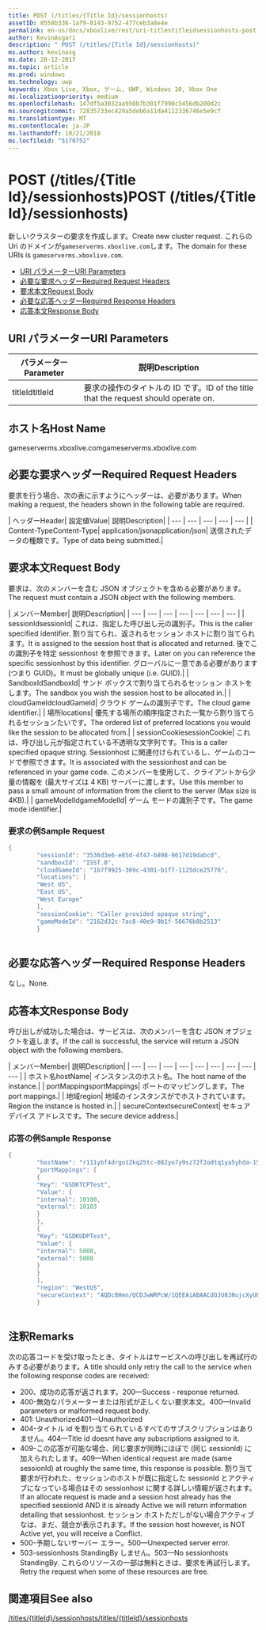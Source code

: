 ```yaml
---
title: POST (/titles/{Title Id}/sessionhosts)
assetID: 8558b336-1af9-8143-9752-477ceb3a8e4e
permalink: en-us/docs/xboxlive/rest/uri-titlestitleidsessionhosts-post.html
author: KevinAsgari
description: " POST (/titles/{Title Id}/sessionhosts)"
ms.author: kevinasg
ms.date: 20-12-2017
ms.topic: article
ms.prod: windows
ms.technology: uwp
keywords: Xbox Live, Xbox, ゲーム, UWP, Windows 10, Xbox One
ms.localizationpriority: medium
ms.openlocfilehash: 147df5a3032aa950b7b301f7990c5456db200d2c
ms.sourcegitcommit: 72835733ec429a5deb6a11da4112336746e5e9cf
ms.translationtype: MT
ms.contentlocale: ja-JP
ms.lasthandoff: 10/21/2018
ms.locfileid: "5170752"
---
```

# <a name="post-titlestitle-idsessionhosts"></a><span data-ttu-id="30b65-104">POST (/titles/{Title Id}/sessionhosts)</span><span class="sxs-lookup"><span data-stu-id="30b65-104">POST (/titles/{Title Id}/sessionhosts)</span></span>
<span data-ttu-id="30b65-105">新しいクラスターの要求を作成します。</span><span class="sxs-lookup"><span data-stu-id="30b65-105">Create new cluster request.</span></span> <span data-ttu-id="30b65-106">これらの Uri のドメインが`gameserverms.xboxlive.com`します。</span><span class="sxs-lookup"><span data-stu-id="30b65-106">The domain for these URIs is `gameserverms.xboxlive.com`.</span></span>
 
  * [<span data-ttu-id="30b65-107">URI パラメーター</span><span class="sxs-lookup"><span data-stu-id="30b65-107">URI Parameters</span></span>](#ID4EX)
  * [<span data-ttu-id="30b65-108">必要な要求ヘッダー</span><span class="sxs-lookup"><span data-stu-id="30b65-108">Required Request Headers</span></span>](#ID4EGB)
  * [<span data-ttu-id="30b65-109">要求本文</span><span class="sxs-lookup"><span data-stu-id="30b65-109">Request Body</span></span>](#ID4E5B)
  * [<span data-ttu-id="30b65-110">必要な応答ヘッダー</span><span class="sxs-lookup"><span data-stu-id="30b65-110">Required Response Headers</span></span>](#ID4ELD)
  * [<span data-ttu-id="30b65-111">応答本文</span><span class="sxs-lookup"><span data-stu-id="30b65-111">Response Body</span></span>](#ID4ESD)
 
<a id="ID4EX"></a>

 
## <a name="uri-parameters"></a><span data-ttu-id="30b65-112">URI パラメーター</span><span class="sxs-lookup"><span data-stu-id="30b65-112">URI Parameters</span></span>
 
| <span data-ttu-id="30b65-113">パラメーター</span><span class="sxs-lookup"><span data-stu-id="30b65-113">Parameter</span></span>| <span data-ttu-id="30b65-114">説明</span><span class="sxs-lookup"><span data-stu-id="30b65-114">Description</span></span>| 
| --- | --- | 
| <span data-ttu-id="30b65-115">titleId</span><span class="sxs-lookup"><span data-stu-id="30b65-115">titleId</span></span>| <span data-ttu-id="30b65-116">要求の操作のタイトルの ID です。</span><span class="sxs-lookup"><span data-stu-id="30b65-116">ID of the title that the request should operate on.</span></span>| 
  
<a id="ID5EG"></a>

 
## <a name="host-name"></a><span data-ttu-id="30b65-117">ホスト名</span><span class="sxs-lookup"><span data-stu-id="30b65-117">Host Name</span></span>

<span data-ttu-id="30b65-118">gameserverms.xboxlive.com</span><span class="sxs-lookup"><span data-stu-id="30b65-118">gameserverms.xboxlive.com</span></span>
 
<a id="ID4EGB"></a>

 
## <a name="required-request-headers"></a><span data-ttu-id="30b65-119">必要な要求ヘッダー</span><span class="sxs-lookup"><span data-stu-id="30b65-119">Required Request Headers</span></span>
 
<span data-ttu-id="30b65-120">要求を行う場合、次の表に示すようにヘッダーは、必要があります。</span><span class="sxs-lookup"><span data-stu-id="30b65-120">When making a request, the headers shown in the following table are required.</span></span>
 
| <span data-ttu-id="30b65-121">ヘッダー</span><span class="sxs-lookup"><span data-stu-id="30b65-121">Header</span></span>| <span data-ttu-id="30b65-122">設定値</span><span class="sxs-lookup"><span data-stu-id="30b65-122">Value</span></span>| <span data-ttu-id="30b65-123">説明</span><span class="sxs-lookup"><span data-stu-id="30b65-123">Description</span></span>| 
| --- | --- | --- | --- | --- | 
| <span data-ttu-id="30b65-124">Content-Type</span><span class="sxs-lookup"><span data-stu-id="30b65-124">Content-Type</span></span>| <span data-ttu-id="30b65-125">application/json</span><span class="sxs-lookup"><span data-stu-id="30b65-125">application/json</span></span>| <span data-ttu-id="30b65-126">送信されたデータの種類です。</span><span class="sxs-lookup"><span data-stu-id="30b65-126">Type of data being submitted.</span></span>| 
  
<a id="ID4E5B"></a>

 
## <a name="request-body"></a><span data-ttu-id="30b65-127">要求本文</span><span class="sxs-lookup"><span data-stu-id="30b65-127">Request Body</span></span>
 
<span data-ttu-id="30b65-128">要求は、次のメンバーを含む JSON オブジェクトを含める必要があります。</span><span class="sxs-lookup"><span data-stu-id="30b65-128">The request must contain a JSON object with the following members.</span></span>
 
| <span data-ttu-id="30b65-129">メンバー</span><span class="sxs-lookup"><span data-stu-id="30b65-129">Member</span></span>| <span data-ttu-id="30b65-130">説明</span><span class="sxs-lookup"><span data-stu-id="30b65-130">Description</span></span>| 
| --- | --- | --- | --- | --- | --- | --- | 
| <span data-ttu-id="30b65-131">sessionId</span><span class="sxs-lookup"><span data-stu-id="30b65-131">sessionId</span></span>| <span data-ttu-id="30b65-132">これは、指定した呼び出し元の識別子。</span><span class="sxs-lookup"><span data-stu-id="30b65-132">This is the caller specified identifier.</span></span> <span data-ttu-id="30b65-133">割り当てられ、返されるセッション ホストに割り当てられます。</span><span class="sxs-lookup"><span data-stu-id="30b65-133">It is assigned to the session host that is allocated and returned.</span></span> <span data-ttu-id="30b65-134">後でこの識別子を特定 sessionhost を参照できます。</span><span class="sxs-lookup"><span data-stu-id="30b65-134">Later on you can reference the specific sessionhost by this identifier.</span></span> <span data-ttu-id="30b65-135">グローバルに一意である必要があります (つまり GUID)。</span><span class="sxs-lookup"><span data-stu-id="30b65-135">It must be globally unique (i.e. GUID).</span></span>| 
| <span data-ttu-id="30b65-136">SandboxId</span><span class="sxs-lookup"><span data-stu-id="30b65-136">SandboxId</span></span>| <span data-ttu-id="30b65-137">サンド ボックスで割り当てられるセッション ホストをします。</span><span class="sxs-lookup"><span data-stu-id="30b65-137">The sandbox you wish the session host to be allocated in.</span></span>| 
| <span data-ttu-id="30b65-138">cloudGameId</span><span class="sxs-lookup"><span data-stu-id="30b65-138">cloudGameId</span></span>| <span data-ttu-id="30b65-139">クラウド ゲームの識別子です。</span><span class="sxs-lookup"><span data-stu-id="30b65-139">The cloud game identifier.</span></span>| 
| <span data-ttu-id="30b65-140">場所</span><span class="sxs-lookup"><span data-stu-id="30b65-140">locations</span></span>| <span data-ttu-id="30b65-141">優先する場所の順序指定された一覧から割り当てられるセッションたいです。</span><span class="sxs-lookup"><span data-stu-id="30b65-141">The ordered list of preferred locations you would like the session to be allocated from.</span></span>| 
| <span data-ttu-id="30b65-142">sessionCookie</span><span class="sxs-lookup"><span data-stu-id="30b65-142">sessionCookie</span></span>| <span data-ttu-id="30b65-143">これは、呼び出し元が指定されている不透明な文字列です。</span><span class="sxs-lookup"><span data-stu-id="30b65-143">This is a caller specified opaque string.</span></span> <span data-ttu-id="30b65-144">Sessionhost に関連付けられているし、ゲームのコードで参照できます。</span><span class="sxs-lookup"><span data-stu-id="30b65-144">It is associated with the sessionhost and can be referenced in your game code.</span></span> <span data-ttu-id="30b65-145">このメンバーを使用して、クライアントから少量の情報を (最大サイズは 4 KB) サーバーに渡します。</span><span class="sxs-lookup"><span data-stu-id="30b65-145">Use this member to pass a small amount of information from the client to the server (Max size is 4KB).</span></span>| 
| <span data-ttu-id="30b65-146">gameModelId</span><span class="sxs-lookup"><span data-stu-id="30b65-146">gameModelId</span></span>| <span data-ttu-id="30b65-147">ゲーム モードの識別子です。</span><span class="sxs-lookup"><span data-stu-id="30b65-147">The game mode identifier.</span></span>| 
 
<a id="ID4EDD"></a>

 
### <a name="sample-request"></a><span data-ttu-id="30b65-148">要求の例</span><span class="sxs-lookup"><span data-stu-id="30b65-148">Sample Request</span></span>
 

```cpp
{
        "sessionId": "3536d3e6-e85d-4f47-b898-9617d19dabcd",
        "sandboxId": "ISST.0",
        "cloudGameId": "1b7f9925-369c-4301-b1f7-1125dce25776",
        "locations": [
        "West US",
        "East US",
        "West Europe"
        ],
        "sessionCookie": "Caller provided opaque string",
        "gameModeId": "2162d32c-7ac8-40e9-9b1f-56676b8b2513"
        }
      
```

   
<a id="ID4ELD"></a>

 
## <a name="required-response-headers"></a><span data-ttu-id="30b65-149">必要な応答ヘッダー</span><span class="sxs-lookup"><span data-stu-id="30b65-149">Required Response Headers</span></span>
 
<span data-ttu-id="30b65-150">なし。</span><span class="sxs-lookup"><span data-stu-id="30b65-150">None.</span></span>
  
<a id="ID4ESD"></a>

 
## <a name="response-body"></a><span data-ttu-id="30b65-151">応答本文</span><span class="sxs-lookup"><span data-stu-id="30b65-151">Response Body</span></span>
 
<span data-ttu-id="30b65-152">呼び出しが成功した場合は、サービスは、次のメンバーを含む JSON オブジェクトを返します。</span><span class="sxs-lookup"><span data-stu-id="30b65-152">If the call is successful, the service will return a JSON object with the following members.</span></span>
 
| <span data-ttu-id="30b65-153">メンバー</span><span class="sxs-lookup"><span data-stu-id="30b65-153">Member</span></span>| <span data-ttu-id="30b65-154">説明</span><span class="sxs-lookup"><span data-stu-id="30b65-154">Description</span></span>| 
| --- | --- | --- | --- | --- | --- | --- | --- | --- | 
| <span data-ttu-id="30b65-155">ホスト名</span><span class="sxs-lookup"><span data-stu-id="30b65-155">hostName</span></span>| <span data-ttu-id="30b65-156">インスタンスのホスト名。</span><span class="sxs-lookup"><span data-stu-id="30b65-156">The host name of the instance.</span></span>| 
| <span data-ttu-id="30b65-157">portMappings</span><span class="sxs-lookup"><span data-stu-id="30b65-157">portMappings</span></span>| <span data-ttu-id="30b65-158">ポートのマッピングします。</span><span class="sxs-lookup"><span data-stu-id="30b65-158">The port mappings.</span></span>| 
| <span data-ttu-id="30b65-159">地域</span><span class="sxs-lookup"><span data-stu-id="30b65-159">region</span></span>| <span data-ttu-id="30b65-160">地域のインスタンスがでホストされています。</span><span class="sxs-lookup"><span data-stu-id="30b65-160">Region the instance is hosted in.</span></span>| 
| <span data-ttu-id="30b65-161">secureContext</span><span class="sxs-lookup"><span data-stu-id="30b65-161">secureContext</span></span>| <span data-ttu-id="30b65-162">セキュア デバイス アドレスです。</span><span class="sxs-lookup"><span data-stu-id="30b65-162">The secure device address.</span></span>| 
 
<a id="ID4ESE"></a>

 
### <a name="sample-response"></a><span data-ttu-id="30b65-163">応答の例</span><span class="sxs-lookup"><span data-stu-id="30b65-163">Sample Response</span></span>
 

```cpp
{
        "hostName": "r111ybf4drgo12kq25tc-082yo7y9sz72f2odtq1ya5yhda-155169995-ncus.cloudapp.net",
        "portMappings": [
        {
        "Key": "GSDKTCPTest",
        "Value": {
        "internal": 10100,
        "external": 10103
        }
        },
        {
        "Key": "GSDKUDPTest",
        "Value": {
        "internal": 5000,
        "external": 5000
        }
        }
        ],
        "region": "WestUS",
        "secureContext": "AQDc8Hen/QCDJwWRPcW/1QEEAiABAACdOJU8JNujcXyUPwUBCnue+g=="
        }
      
```

   
<a id="remarks"></a>

 
## <a name="remarks"></a><span data-ttu-id="30b65-164">注釈</span><span class="sxs-lookup"><span data-stu-id="30b65-164">Remarks</span></span>
 
<span data-ttu-id="30b65-165">次の応答コードを受け取ったとき、タイトルはサービスへの呼び出しを再試行のみする必要があります。</span><span class="sxs-lookup"><span data-stu-id="30b65-165">A title should only retry the call to the service when the following response codes are received:</span></span>
 
   * <span data-ttu-id="30b65-166">200、成功の応答が返されます。</span><span class="sxs-lookup"><span data-stu-id="30b65-166">200—Success - response returned.</span></span>
   * <span data-ttu-id="30b65-167">400-無効なパラメーターまたは形式が正しくない要求本文。</span><span class="sxs-lookup"><span data-stu-id="30b65-167">400—Invalid parameters or malformed request body.</span></span>
   * <span data-ttu-id="30b65-168">401: Unauthorized</span><span class="sxs-lookup"><span data-stu-id="30b65-168">401—Unauthorized</span></span>
   * <span data-ttu-id="30b65-169">404-タイトル id を割り当てられているすべてのサブスクリプションはありません。</span><span class="sxs-lookup"><span data-stu-id="30b65-169">404—Title id doesnt have any subscriptions assigned to it.</span></span>
   * <span data-ttu-id="30b65-170">409-この応答が可能な場合、同じ要求が同時にほぼで (同じ sessionId) に加えられたします。</span><span class="sxs-lookup"><span data-stu-id="30b65-170">409—When identical request are made (same sessionId) at roughly the same time, this response is possible.</span></span> <span data-ttu-id="30b65-171">割り当て要求が行われた、セッションのホストが既に指定した sessionId とアクティブになっている場合はその sessionhost に関する詳しい情報が返されます。</span><span class="sxs-lookup"><span data-stu-id="30b65-171">If an allocate request is made and a session host already has the specified sessionId AND it is already Active we will return information detailing that sessionhost.</span></span> <span data-ttu-id="30b65-172">セッション ホストただしがない場合アクティブなは、まだ、競合が表示されます。</span><span class="sxs-lookup"><span data-stu-id="30b65-172">If the session host however, is NOT Active yet, you will receive a Conflict.</span></span>
   * <span data-ttu-id="30b65-173">500-予期しないサーバー エラー。</span><span class="sxs-lookup"><span data-stu-id="30b65-173">500—Unexpected server error.</span></span>
   * <span data-ttu-id="30b65-174">503-sessionhosts StandingBy しません。</span><span class="sxs-lookup"><span data-stu-id="30b65-174">503—No sessionhosts StandingBy.</span></span> <span data-ttu-id="30b65-175">これらのリソースの一部は無料ときは、要求を再試行します。</span><span class="sxs-lookup"><span data-stu-id="30b65-175">Retry the request when some of these resources are free.</span></span>
   
<a id="ID4EFG"></a>

 
## <a name="see-also"></a><span data-ttu-id="30b65-176">関連項目</span><span class="sxs-lookup"><span data-stu-id="30b65-176">See also</span></span>
 [<span data-ttu-id="30b65-177">/titles/{titleId}/sessionhosts</span><span class="sxs-lookup"><span data-stu-id="30b65-177">/titles/{titleId}/sessionhosts</span></span>](uri-titlestitleidsessionhosts.md)

  